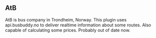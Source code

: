 AtB
---

AtB is bus company in Trondheim, Norway.
This plugin uses api.busbuddy.no to deliver realtime information about some routes.
Also capable of calculating some prices. Probably out of date now.
